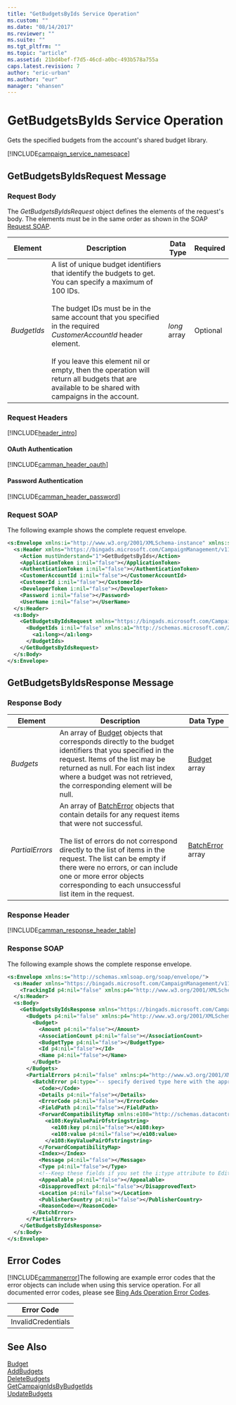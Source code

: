 ```yaml
---
title: "GetBudgetsByIds Service Operation"
ms.custom: ""
ms.date: "08/14/2017"
ms.reviewer: ""
ms.suite: ""
ms.tgt_pltfrm: ""
ms.topic: "article"
ms.assetid: 21bd4bef-f7d5-46cd-a0bc-493b578a755a
caps.latest.revision: 7
author: "eric-urban"
ms.author: "eur"
manager: "ehansen"
---
```

# GetBudgetsByIds Service Operation
Gets the specified budgets from the account's shared budget library.

[!INCLUDE[campaign_service_namespace](../campaign-api/includes/campaign-service-namespace.md)]

## <a name="request"></a>GetBudgetsByIdsRequest Message

### Request Body
The *GetBudgetsByIdsRequest* object defines the elements of the request's body. The elements must be in the same order as shown in the SOAP [Request SOAP](#request_soap).

|Element|Description|Data Type|Required|
|-----------|---------------|-------------|-------------|
|*BudgetIds*|A list of unique budget identifiers that identify the budgets to get. You can specify a maximum of 100 IDs. <br/><br/>The budget IDs must be in the same account that you specified in the required *CustomerAccountId* header element.<br/><br/>If you leave this element nil or empty, then the operation will return all budgets that are available to be shared with campaigns in the account.|*long* array|Optional|

### Request Headers
[!INCLUDE[header_intro](../campaign-api/includes/header-intro.md)]
#### OAuth Authentication
[!INCLUDE[camman_header_oauth](../campaign-api/includes/camman-header-oauth.md)]
#### Password Authentication
[!INCLUDE[camman_header_password](../campaign-api/includes/camman-header-password.md)]
### <a name="request_soap"></a>Request SOAP
The following example shows the complete request envelope.

```xml
<s:Envelope xmlns:i="http://www.w3.org/2001/XMLSchema-instance" xmlns:s="http://schemas.xmlsoap.org/soap/envelope/">
  <s:Header xmlns="https://bingads.microsoft.com/CampaignManagement/v11">
    <Action mustUnderstand="1">GetBudgetsByIds</Action>
    <ApplicationToken i:nil="false"></ApplicationToken>
    <AuthenticationToken i:nil="false"></AuthenticationToken>
    <CustomerAccountId i:nil="false"></CustomerAccountId>
    <CustomerId i:nil="false"></CustomerId>
    <DeveloperToken i:nil="false"></DeveloperToken>
    <Password i:nil="false"></Password>
    <UserName i:nil="false"></UserName>
  </s:Header>
  <s:Body>
    <GetBudgetsByIdsRequest xmlns="https://bingads.microsoft.com/CampaignManagement/v11">
      <BudgetIds i:nil="false" xmlns:a1="http://schemas.microsoft.com/2003/10/Serialization/Arrays">
        <a1:long></a1:long>
      </BudgetIds>
    </GetBudgetsByIdsRequest>
  </s:Body>
</s:Envelope>
```

## <a name="response"></a>GetBudgetsByIdsResponse Message

### <a name="Body_Elements"></a>Response Body

|Element|Description|Data Type|
|-----------|---------------|-------------|
|*Budgets*|An array of [Budget](../campaign-api/budget-data-object.md) objects that corresponds directly to the budget identifiers that you specified in the request. Items of the list may be returned as null. For each list index where a budget was not retrieved, the corresponding element will be null.|[Budget](../campaign-api/budget-data-object.md) array|
|*PartialErrors*|An array of [BatchError](../campaign-api/batcherror-data-object.md) objects that contain details for any request items that were not successful.<br /><br />The list of errors do not correspond directly to the list of items in the request. The list can be empty if there were no errors, or can include one or more error objects corresponding to each unsuccessful list item in the request.|[BatchError](../campaign-api/batcherror-data-object.md) array|

### <a name="Header_Elements"></a>Response Header
[!INCLUDE[camman_response_header_table](../campaign-api/includes/camman-response-header-table.md)]
### Response SOAP
The following example shows the complete response envelope.

```xml
<s:Envelope xmlns:s="http://schemas.xmlsoap.org/soap/envelope/">
  <s:Header xmlns="https://bingads.microsoft.com/CampaignManagement/v11">
    <TrackingId p4:nil="false" xmlns:p4="http://www.w3.org/2001/XMLSchema-instance"></TrackingId>
  </s:Header>
  <s:Body>
    <GetBudgetsByIdsResponse xmlns="https://bingads.microsoft.com/CampaignManagement/v11">
      <Budgets p4:nil="false" xmlns:p4="http://www.w3.org/2001/XMLSchema-instance">
        <Budget>
          <Amount p4:nil="false"></Amount>
          <AssociationCount p4:nil="false"></AssociationCount>
          <BudgetType p4:nil="false"></BudgetType>
          <Id p4:nil="false"></Id>
          <Name p4:nil="false"></Name>
        </Budget>
      </Budgets>
      <PartialErrors p4:nil="false" xmlns:p4="http://www.w3.org/2001/XMLSchema-instance">
        <BatchError p4:type="-- specify derived type here with the appropriate prefix --">
          <Code></Code>
          <Details p4:nil="false"></Details>
          <ErrorCode p4:nil="false"></ErrorCode>
          <FieldPath p4:nil="false"></FieldPath>
          <ForwardCompatibilityMap xmlns:e108="http://schemas.datacontract.org/2004/07/System.Collections.Generic" p4:nil="false">
            <e108:KeyValuePairOfstringstring>
              <e108:key p4:nil="false"></e108:key>
              <e108:value p4:nil="false"></e108:value>
            </e108:KeyValuePairOfstringstring>
          </ForwardCompatibilityMap>
          <Index></Index>
          <Message p4:nil="false"></Message>
          <Type p4:nil="false"></Type>
          <!--Keep these fields if you set the i:type attribute to EditorialError-->
          <Appealable p4:nil="false"></Appealable>
          <DisapprovedText p4:nil="false"></DisapprovedText>
          <Location p4:nil="false"></Location>
          <PublisherCountry p4:nil="false"></PublisherCountry>
          <ReasonCode></ReasonCode>
        </BatchError>
      </PartialErrors>
    </GetBudgetsByIdsResponse>
  </s:Body>
</s:Envelope>
```

## <a name="errors"></a>Error Codes
[!INCLUDE[cammanerror](../campaign-api/includes/cammanerror.md)]The following are example  error codes that the error objects can include when using this service operation. For all documented error codes, please see [Bing Ads Operation Error Codes](http://go.microsoft.com/fwlink/?LinkId=511884).

|Error Code|
|--------------|
|InvalidCredentials|

## See Also
[Budget](../campaign-api/budget-data-object.md)  
[AddBudgets](../campaign-api/addbudgets-service-operation.md)  
[DeleteBudgets](../campaign-api/deletebudgets-service-operation.md)  
[GetCampaignIdsByBudgetIds](../campaign-api/getcampaignidsbybudgetids-service-operation.md)  
[UpdateBudgets](../campaign-api/updatebudgets-service-operation.md)  

